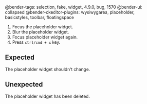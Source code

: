 @bender-tags: selection, fake, widget, 4.9.0, bug, 1570
@bender-ui: collapsed
@bender-ckeditor-plugins: wysiwygarea, placeholder, basicstyles, toolbar, floatingspace

1. Focus the placeholder widget.
2. Blur the placeholder widget.
3. Focus placeholder widget again.
4. Press `ctrl/cmd + x` key.

## Expected

The placeholder widget shouldn't change.

## Unexpected

The placeholder widget has been deleted.
